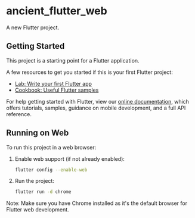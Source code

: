 # ancient_flutter_web

A new Flutter project.

## Getting Started

This project is a starting point for a Flutter application.

A few resources to get you started if this is your first Flutter project:

- [Lab: Write your first Flutter app](https://flutter.dev/docs/get-started/codelab)
- [Cookbook: Useful Flutter samples](https://flutter.dev/docs/cookbook)

For help getting started with Flutter, view our
[online documentation](https://flutter.dev/docs), which offers tutorials,
samples, guidance on mobile development, and a full API reference.

## Running on Web

To run this project in a web browser:

1. Enable web support (if not already enabled):

   ```bash
   flutter config --enable-web
   ```

2. Run the project:

   ```bash
   flutter run -d chrome
   ```

Note: Make sure you have Chrome installed as it's the default browser for Flutter web development.
